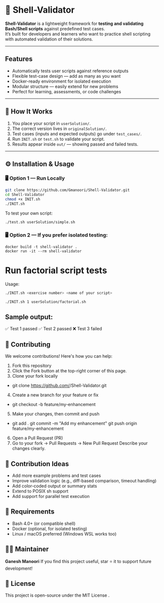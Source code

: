 # 🧩 Shell-Validator

**Shell-Validator** is a lightweight framework for **testing and validating Bash/Shell scripts** against predefined test cases.  
It’s built for developers and learners who want to practice shell scripting with automated validation of their solutions.

---

## Features

- Automatically tests user scripts against reference outputs  
- Flexible test-case design — add as many as you want  
- Docker-ready environment for isolated execution  
- Modular structure — easily extend for new problems  
- Perfect for learning, assessments, or code challenges  

---

## 🧠 How It Works

1. You place your script in `userSolution/`.  
2. The correct version lives in `originalSolution/`.  
3. Test cases (inputs and expected outputs) go under `test_cases/`.  
4. Run `INIT.sh` or `test.sh` to validate your script.  
5. Results appear inside `out/` — showing passed and failed tests.

---

## ⚙️ Installation & Usage

### 🖥️ Option 1 — Run Locally

```bash
git clone https://github.com/Gmanoori/Shell-Validator.git
cd Shell-Validator
chmod +x INIT.sh
./INIT.sh
```

To test your own script:
```bash
./test.sh userSolution/simple.sh
```

### 🖥️ Option 2 — If you prefer isolated testing:
```
docker build -t shell-validator .
docker run -it --rm shell-validator
```

# Run factorial script tests
Usage: 
```bash
./INIT.sh <exercise number> <name of your script>

./INIT.sh 1 userSolution/factorial.sh
```

## Sample output:

✅ Test 1 passed
✅ Test 2 passed
❌ Test 3 failed

## 🤝 Contributing

We welcome contributions! Here's how you can help:

1. Fork this repository
2. Click the Fork button at the top-right corner of this page.
3. Clone your fork locally
  - git clone https://github.com/<your-username>/Shell-Validator.git
4. Create a new branch for your feature or fix
  - git checkout -b feature/my-enhancement
5. Make your changes, then commit and push
  - git add .
    git commit -m "Add my enhancement"
    git push origin feature/my-enhancement
6. Open a Pull Request (PR)
7. Go to your fork → Pull Requests → New Pull Request
Describe your changes clearly.

## 🧱 Contribution Ideas

- Add more example problems and test cases
- Improve validation logic (e.g., diff-based comparison, timeout handling)
- Add color-coded output or summary stats
- Extend to POSIX sh support
- Add support for parallel test execution

## 🧰 Requirements

- Bash 4.0+ (or compatible shell)
- Docker (optional, for isolated testing)
- Linux / macOS preferred (Windows WSL works too)

## 🧑‍💼 Maintainer

**Ganesh Manoori**
If you find this project useful, star ⭐ it to support future development!

## 🌟 License

This project is open-source under the MIT License
.
